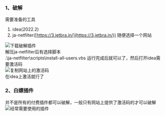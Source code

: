 ### 1、破解
需要准备的工具 

1. idea(2022.2)
2. ja-netfilter([https://3.jetbra.in/](https://3.jetbra.in/)) 随便选择一个网站

![下载破解插件](https://cdn.nlark.com/yuque/0/2023/png/2923644/1688376602617-484c76e6-a453-4ef0-b1d8-6335e0ba4f47.png#averageHue=%23f6f5f5&clientId=ub6e75117-2450-4&from=paste&height=583&id=u97706de4&originHeight=874&originWidth=1819&originalType=binary&ratio=1.5&rotation=0&showTitle=true&size=131388&status=done&style=none&taskId=uba07bd93-35ba-4878-855c-933153a626c&title=%E4%B8%8B%E8%BD%BD%E7%A0%B4%E8%A7%A3%E6%8F%92%E4%BB%B6&width=1212.6666666666667 "下载破解插件")<br />解压ja-netfilter后有选择脚本<br />.\ja-netfilter\scripts\install-all-users.vbs 运行完成后就可以了，然后打开idea需要激活码<br />![复制网站上的激活码](https://cdn.nlark.com/yuque/0/2023/png/2923644/1688376738006-40442756-9634-452d-9d58-64a2844f69bf.png#averageHue=%23f5f5f4&clientId=ub6e75117-2450-4&from=paste&height=605&id=u693f2ede&originHeight=907&originWidth=1829&originalType=binary&ratio=1.5&rotation=0&showTitle=true&size=173439&status=done&style=none&taskId=u3d7e2677-e3c6-460b-bebe-13d02f1d71c&title=%E5%A4%8D%E5%88%B6%E7%BD%91%E7%AB%99%E4%B8%8A%E7%9A%84%E6%BF%80%E6%B4%BB%E7%A0%81&width=1219.3333333333333 "复制网站上的激活码")<br />在idea上激活就行了
### 2、白嫖插件
并不是所有的付费插件都可以破解，一般只有网站上提供了激活码的才可以破解<br />![经常需要使用的插件](https://cdn.nlark.com/yuque/0/2023/png/2923644/1688376841399-ebd3e6c3-fa4b-49fd-a847-b61aade4461b.png#averageHue=%23f5f3f1&clientId=ub6e75117-2450-4&from=paste&height=357&id=u0636ce2d&originHeight=535&originWidth=673&originalType=binary&ratio=1.5&rotation=0&showTitle=true&size=38129&status=done&style=none&taskId=uc0a01172-2d1b-4749-882f-77bfa16454a&title=%E7%BB%8F%E5%B8%B8%E9%9C%80%E8%A6%81%E4%BD%BF%E7%94%A8%E7%9A%84%E6%8F%92%E4%BB%B6&width=448.6666666666667 "经常需要使用的插件")
